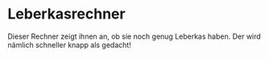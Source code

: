 # Leberkasrechner

Dieser Rechner zeigt ihnen an, ob sie noch genug Leberkas haben. Der wird nämlich schneller knapp als gedacht!
